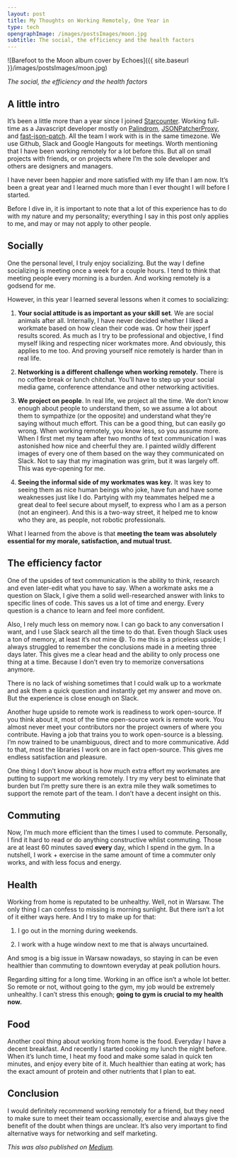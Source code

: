 ```yaml
---
layout: post
title: My Thoughts on Working Remotely, One Year in
type: tech
opengraphImage: /images/postsImages/moon.jpg
subtitle: The social, the efficiency and the health factors
---
```


![Barefoot to the Moon album cover by Echoes]({{ site.baseurl }}/images/postsImages/moon.jpg)

*The social, the efficiency and the health factors*

## A little intro

It’s been a little more than a year since I joined [Starcounter](https://www.starcounter.com). Working full-time as a Javascript developer mostly on [Palindrom](https://palindrom.github.io), [JSONPatcherProxy](https://github.com/Palindrom/JSONPatcherProxy), and [fast-json-patch](https://github.com/Starcounter-Jack/JSON-Patch/). All the team I work with is in the same timezone. We use Github, Slack and Google Hangouts for meetings. Worth mentioning that I have been working remotely for a lot before this. But all on small projects with friends, or on projects where I’m the sole developer and others are designers and managers.

I have never been happier and more satisfied with my life than I am now. It’s been a great year and I learned much more than I ever thought I will before I started.

Before I dive in, it is important to note that a lot of this experience has to do with my nature and my personality; everything I say in this post only applies to me, and may or may not apply to other people.

## Socially

One the personal level, I truly enjoy socializing. But the way I define socializing is meeting once a week for a couple hours. I tend to think that meeting people every morning is a burden. And working remotely is a godsend for me.

However, in this year I learned several lessons when it comes to socializing:

1. **Your social attitude is as important as your skill set**. We are social animals after all. Internally, I have never decided whether I liked a workmate based on how clean their code was. Or how their jsperf results scored. As much as I try to be professional and objective, I find myself liking and respecting nicer workmates more. And obviously, this applies to me too. And proving yourself nice remotely is harder than in real life.

1. **Networking is a different challenge when working remotely.** There is no coffee break or lunch chitchat. You’ll have to step up your social media game, conference attendance and other networking activities.

1. **We project on people**. In real life, we project all the time. We don’t know enough about people to understand them, so we assume a lot about them to sympathize (or the opposite) and understand what they’re saying without much effort. This can be a good thing, but can easily go wrong. When working remotely, you know less, so you assume more. When I first met my team after two months of text communication I was astonished how nice and cheerful they are. I painted wildly different images of every one of them based on the way they communicated on Slack. Not to say that my imagination was grim, but it was largely off. This was eye-opening for me.

1. **Seeing the informal side of my workmates was key.** It was key to seeing them as nice human beings who joke, have fun and have some weaknesses just like I do. Partying with my teammates helped me a great deal to feel secure about myself, to express who I am as a person (not an engineer). And this is a two-way street, it helped me to know who they are, as people, not robotic professionals.

What I learned from the above is that **meeting the team was absolutely essential for my morale, satisfaction, and mutual trust.**

## The efficiency factor

One of the upsides of text communication is the ability to think, research and even later-edit what you have to say. When a workmate asks me a question on Slack, I give them a solid well-researched answer with links to specific lines of code. This saves us a lot of time and energy. Every question is a chance to learn and feel more confident.

Also, I rely much less on memory now. I can go back to any conversation I want, and I use Slack search all the time to do that. Even though Slack uses a ton of memory, at least it’s not mine 😄. To me this is a priceless upside; I always struggled to remember the conclusions made in a meeting three days later. This gives me a clear head and the ability to only process one thing at a time. Because I don’t even try to memorize conversations anymore.

There is no lack of wishing sometimes that I could walk up to a workmate and ask them a quick question and instantly get my answer and move on. But the experience is close enough on Slack.

Another huge upside to remote work is readiness to work open-source. If you think about it, most of the time open-source work is remote work. You almost never meet your contributors nor the project owners of where you contribute. Having a job that trains you to work open-source is a blessing. I’m now trained to be unambiguous, direct and to more communicative. Add to that, most the libraries I work on are in fact open-source. This gives me endless satisfaction and pleasure.

One thing I don’t know about is how much extra effort my workmates are putting to support me working remotely. I try my very best to eliminate that burden but I’m pretty sure there is an extra mile they walk sometimes to support the remote part of the team. I don’t have a decent insight on this.

## Commuting

Now, I’m much more efficient than the times I used to commute. Personally, I find it hard to read or do anything constructive whlist commuting. Those are at least 60 minutes saved **every** day, which I spend in the gym. In a nutshell, I work + exercise in the same amount of time a commuter only works, and with less focus and energy.

## Health

Working from home is reputated to be unhealthy. Well, not in Warsaw. The only thing I can confess to missing is morning sunlight. But there isn’t a lot of it either ways here. And I try to make up for that:

1. I go out in the morning during weekends.

1. I work with a huge window next to me that is always uncurtained.

And smog is a big issue in Warsaw nowadays, so staying in can be even healthier than commuting to downtown everyday at peak pollution hours.

Regarding sitting for a long time. Working in an office isn’t a whole lot better. So remote or not, without going to the gym, my job would be extremely unhealthy. I can’t stress this enough; **going to gym is crucial to my health now.**

## Food

Another cool thing about working from home is the food. Everyday I have a decent breakfast. And recently I started cooking my lunch the night before. When it’s lunch time, I heat my food and make some salad in quick ten minutes, and enjoy every bite of it. Much healthier than eating at work; has the exact amount of protein and other nutrients that I plan to eat.

## Conclusion

I would definitely recommend working remotely for a friend, but they need to make sure to meet their team occassionally, exercise and always give the benefit of the doubt when things are unclear. It’s also very important to find alternative ways for networking and self marketing.

*This was also published on [Medium](https://codeburst.io/my-thoughts-on-working-remotely-one-year-in-c6fe20ba1eb0).*
